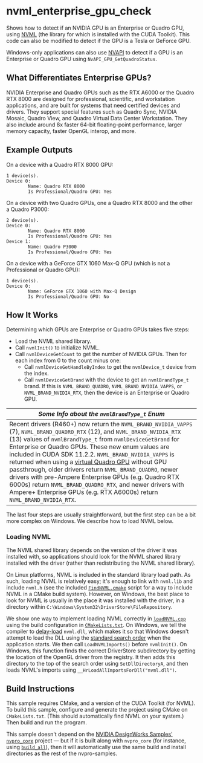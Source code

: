 # nvml_enterprise_gpu_check

Shows how to detect if an NVIDIA GPU is an Enterprise or Quadro GPU, using [NVML](https://developer.nvidia.com/nvidia-management-library-nvml) (the library for which is installed with the CUDA Toolkit). This code can also be modified to detect if the GPU is a Tesla or GeForce GPU.

Windows-only applications can also use [NVAPI](https://developer.nvidia.com/nvapi) to detect if a GPU is an Enterprise or Quadro GPU using `NvAPI_GPU_GetQuadroStatus`.

## What Differentiates Enterprise GPUs?

NVIDIA Enterprise and Quadro GPUs such as the RTX A6000 or the Quadro RTX 8000 are designed for professional, scientific, and workstation applications, and are built for systems that need certified devices and drivers. They support special features such as Quadro Sync, NVIDIA Mosaic, Quadro View, and Quadro Virtual Data Center Workstation. They also include around 8x faster 64-bit floating-point performance, larger memory capacity, faster OpenGL interop, and more.

## Example Outputs

On a device with a Quadro RTX 8000 GPU:

```
1 device(s).
Device 0:
        Name: Quadro RTX 8000
        Is Professional/Quadro GPU: Yes
```

On a device with two Quadro GPUs, one a Quadro RTX 8000 and the other a Quadro P3000:

```
2 device(s).
Device 0:
        Name: Quadro RTX 8000
        Is Professional/Quadro GPU: Yes
Device 1:
        Name: Quadro P3000
        Is Professional/Quadro GPU: Yes
```

On a device with a GeForce GTX 1060 Max-Q GPU (which is not a Professional or Quadro GPU):

```
1 device(s).
Device 0:
        Name: GeForce GTX 1060 with Max-Q Design
        Is Professional/Quadro GPU: No
```

## How It Works

Determining which GPUs are Enterprise or Quadro GPUs takes five steps:

- Load the NVML shared library.
- Call `nvmlInit()` to initialize NVML.
- Call `nvmlDeviceGetCount` to get the number of NVIDIA GPUs. Then for each index from 0 to the count minus one:
  - Call `nvmlDeviceGetHandleByIndex` to get the `nvmlDevice_t` device from the index.
  - Call `nvmlDeviceGetBrand` with the device to get an `nvmlBrandType_t` brand. If this is `NVML_BRAND_QUADRO`, `NVML_BRAND_NVIDIA_VAPPS`, or `NVML_BRAND_NVIDIA_RTX`, then the device is an Enterprise or Quadro GPU.

| ***Some Info about the `nvmlBrandType_t` Enum***             |
| ------------------------------------------------------------ |
| Recent drivers (R460+) now return the `NVML_BRAND_NVIDIA_VAPPS` (7), `NVML_BRAND_QUADRO_RTX` (12), and `NVML_BRAND_NVIDIA_RTX` (13) values of `nvmlBrandType_t` from `nvmlDeviceGetBrand` for Enterprise or Quadro GPUs. These new enum values are included in CUDA SDK 11.2.2. `NVML_BRAND_NVIDIA_VAPPS` is returned when using a [virtual Quadro GPU](https://www.nvidia.com/en-us/data-center/virtual-solutions/) without GPU passthrough, older drivers return `NVML_BRAND_QUADRO`, newer drivers with pre-Ampere Enterprise GPUs (e.g. Quadro RTX 6000s) return `NVML_BRAND_QUADRO_RTX`, and newer drivers with Ampere+ Enterprise GPUs (e.g. RTX A6000s) return `NVML_BRAND_NVIDIA_RTX`. |

The last four steps are usually straightforward, but the first step can be a bit more complex on Windows. We describe how to load NVML below.

### Loading NVML

The NVML shared library depends on the version of the driver it was installed with, so applications should look for the NVML shared library installed with the driver (rather than redistributing the NVML shared library).

On Linux platforms, NVML is included in the standard library load path. As such, loading NVML is relatively easy; it's enough to link with `nvml.lib` and include `nvml.h` (see the included [`FindNVML.cmake`](FindNVML.cmake) script for a way to include NVML in a CMake build system). However, on Windows, the best place to look for NVML is usually in the place it was installed with the driver, in a directory within `C:\Windows\System32\DriverStore\FileRepository`.

We show one way to implement loading NVML correctly in [`loadNVML.cpp`](loadNVML.cpp) using the build configuration in [`CMakeLists.txt`](CMakeLists.txt). On Windows, we tell the compiler to [delay-load](https://docs.microsoft.com/en-us/cpp/build/reference/linker-support-for-delay-loaded-dlls) `nvml.dll`, which makes it so that Windows doesn't attempt to load the DLL using the [standard search order](https://docs.microsoft.com/en-us/windows/win32/dlls/dynamic-link-library-search-order) when the application starts. We then call `LoadNVMLImports()` before `nvmlInit()`. On Windows, this function finds the correct DriverStore subdirectory by getting the location of the OpenGL driver from the registry. It then adds this directory to the top of the search order using `SetDllDirectoryA`, and then loads NVML's imports using `__HrLoadAllImportsForDll("nvml.dll")`.

## Build Instructions

This sample requires CMake, and a version of the CUDA Toolkit (for NVML). To build this sample, configure and generate the project using CMake on `CMakeLists.txt`. (This should automatically find NVML on your system.) Then build and run the program.

This sample doesn't depend on the [NVIDIA DesignWorks Samples'](https://github.com/nvpro-samples) [`nvpro_core`](https://github.com/nvpro-samples/nvpro_core) project — but if it is built along with `nvpro_core` (for instance, using [`build_all`](https://github.com/nvpro-samples/build_all)), then it will automatically use the same build and install directories as the rest of the nvpro-samples.